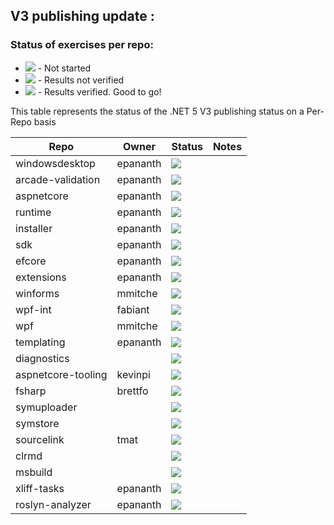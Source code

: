 ## V3 publishing update :

### Status of exercises per repo:
- ![][red] - Not started
- ![][yellow] - Results not verified
- ![][green] - Results verified. Good to go!

This table represents the status of the .NET 5 V3 publishing status on a Per-Repo basis

| Repo                | Owner        | Status       | Notes                                |
| ------------------  | -------------|--------------|--------------------------------------|
| windowsdesktop      | epananth     | ![][green]   |                                      |
| arcade-validation   | epananth     | ![][green]   |                                      |
| aspnetcore          | epananth     | ![][green]   |                                      |
| runtime             | epananth     | ![][green]   |                                      |
| installer           | epananth     | ![][green]   |                                      |
| sdk                 | epananth     | ![][green]   |                                      |
| efcore              | epananth     | ![][green]   |                                      |
| extensions          | epananth     | ![][green]   |                                      |
| winforms            | mmitche      | ![][green]   |                                      |
| wpf-int             | fabiant      | ![][red]     |                                      |
| wpf                 | mmitche      | ![][green]   |                                      |
| templating          | epananth     | ![][green]   |                                      |
| diagnostics         |              | ![][red]     |                                      |
| aspnetcore-tooling  | kevinpi      | ![][red]     |                                      |
| fsharp              | brettfo      | ![][red]     |                                      |
| symuploader         |              | ![][red]     |                                      |
| symstore            |              | ![][red]     |                                      |
| sourcelink          | tmat         | ![][red]     |                                      |
| clrmd               |              | ![][red]     |                                      |
| msbuild             |              | ![][red]     |                                      |
| xliff-tasks         | epananth     | ![][red]     |                                      |
| roslyn-analyzer     | epananth     | ![][green]   |                                      |


[red]: https://individual.icons-land.com/IconsPreview/Sport/PNG/16x16/Ball_Red.png
[green]: https://individual.icons-land.com/IconsPreview/Sport/PNG/16x16/Ball_Green.png
[yellow]: https://individual.icons-land.com/IconsPreview/Sport/PNG/16x16/Ball_Yellow.png
